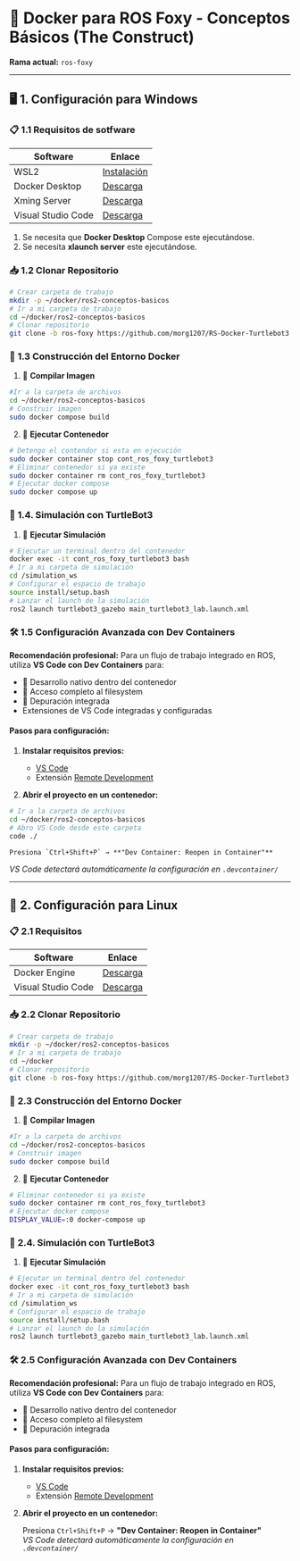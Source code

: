 # 🐳 Docker para ROS Foxy - Conceptos Básicos (The Construct)  
**Rama actual:** `ros-foxy`  

---

## 🖥️ **1. Configuración para Windows**  

### 📋 **1.1 Requisitos de sotfware**  
| Software | Enlace |
|----------|--------|
| WSL2 | [Instalación](https://aka.ms/wsl2-install) |
| Docker Desktop | [Descarga](https://docs.docker.com/desktop/setup/install/windows-install/) |
| Xming Server  | [Descarga](https://sourceforge.net/projects/xming/) |
| Visual Studio Code  | [Descarga](https://code.visualstudio.com/) |

 1. Se necesita que **Docker Desktop** Compose este ejecutándose.
 2. Se necesita **xlaunch server** este ejecutándose.


### 📥 **1.2 Clonar Repositorio**  
```bash
# Crear carpeta de trabajo
mkdir -p ~/docker/ros2-conceptos-basicos
# Ir a mi carpeta de trabajo
cd ~/docker/ros2-conceptos-basicos
# Clonar repositorio
git clone -b ros-foxy https://github.com/morg1207/RS-Docker-Turtlebot3.git ~/docker/ros2-conceptos-basicos
```

### 🐋 **1.3 Construcción del Entorno Docker**  

1. 🔨 **Compilar Imagen**  
```bash
#Ir a la carpeta de archivos
cd ~/docker/ros2-conceptos-basicos
# Construir imagen
sudo docker compose build 
```

2. 🚀 **Ejecutar Contenedor**  
```bash
# Detengo el contendor si esta en ejecución
sudo docker container stop cont_ros_foxy_turtlebot3
# Eliminar contenedor si ya existe
sudo docker container rm cont_ros_foxy_turtlebot3
# Ejecutar docker compose 
sudo docker compose up
```


### 🤖 **1.4. Simulación con TurtleBot3**  

1. 📂 **Ejecutar Simulación**  
```bash
# Ejecutar un terminal dentro del contenedor
docker exec -it cont_ros_foxy_turtlebot3 bash
# Ir a mi carpeta de simulación
cd /simulation_ws
# Configurar el espacio de trabajo
source install/setup.bash
# Lanzar el launch de la simulación
ros2 launch turtlebot3_gazebo main_turtlebot3_lab.launch.xml
```
### 🛠 **1.5 Configuración Avanzada con Dev Containers**   

**Recomendación profesional:** Para un flujo de trabajo integrado en ROS, utiliza **VS Code con Dev Containers** para:  
- 🔄 Desarrollo nativo dentro del contenedor  
- 📁 Acceso completo al filesystem  
- 🐛 Depuración integrada  
-  Extensiones de VS Code integradas y configuradas

#### **Pasos para configuración:**  

1. **Instalar requisitos previos:** 
   - [VS Code](https://code.visualstudio.com/)  
   - Extensión [Remote Development](https://marketplace.visualstudio.com/items?itemName=ms-vscode-remote.vscode-remote-extensionpack)  

2. **Abrir el proyecto en un contenedor:**  
```bash
# Ir a la carpeta de archivos
cd ~/docker/ros2-conceptos-basicos
# Abro VS Code desde este carpeta
code ./
```
    Presiona `Ctrl+Shift+P` → **"Dev Container: Reopen in Container"**  
   *VS Code detectará automáticamente la configuración en `.devcontainer/`*

---
## 🐧 **2. Configuración para Linux**  

### 📋 **2.1 Requisitos**  
| Software | Enlace |
|----------|--------|
| Docker Engine | [Descarga](https://docs.docker.com/engine/install/ubuntu/) |
| Visual Studio Code  | [Descarga](https://code.visualstudio.com/) |


### 📥 **2.2 Clonar Repositorio**  
```bash
# Crear carpeta de trabajo
mkdir -p ~/docker/ros2-conceptos-basicos
# Ir a mi carpeta de trabajo
cd ~/docker
# Clonar repositorio
git clone -b ros-foxy https://github.com/morg1207/RS-Docker-Turtlebot3.git ~/docker/ros2-conceptos-basicos
```

### 🐋 **2.3 Construcción del Entorno Docker**  

1. 🔨 **Compilar Imagen**  
```bash
#Ir a la carpeta de archivos
cd ~/docker/ros2-conceptos-basicos
# Construir imagen
sudo docker compose build 
```

2. 🚀 **Ejecutar Contenedor**  
```bash
# Eliminar contenedor si ya existe
sudo docker container rm cont_ros_foxy_turtlebot3
# Ejecutar docker compose 
DISPLAY_VALUE=:0 docker-compose up
```


### 🤖 **2.4. Simulación con TurtleBot3**  

1. 📂 **Ejecutar Simulación**  
```bash
# Ejecutar un terminal dentro del contenedor
docker exec -it cont_ros_foxy_turtlebot3 bash
# Ir a mi carpeta de simulación
cd /simulation_ws
# Configurar el espacio de trabajo
source install/setup.bash
# Lanzar el launch de la simulación
ros2 launch turtlebot3_gazebo main_turtlebot3_lab.launch.xml
```
### 🛠 **2.5 Configuración Avanzada con Dev Containers**   

**Recomendación profesional:** Para un flujo de trabajo integrado en ROS, utiliza **VS Code con Dev Containers** para:  
- 🔄 Desarrollo nativo dentro del contenedor  
- 📁 Acceso completo al filesystem  
- 🐛 Depuración integrada  

#### **Pasos para configuración:**  

1. **Instalar requisitos previos:** 
   - [VS Code](https://code.visualstudio.com/)  
   - Extensión [Remote Development](https://marketplace.visualstudio.com/items?itemName=ms-vscode-remote.vscode-remote-extensionpack)  

2. **Abrir el proyecto en un contenedor:**  

    Presiona `Ctrl+Shift+P` → **"Dev Container: Reopen in Container"**  
   *VS Code detectará automáticamente la configuración en `.devcontainer/`*
